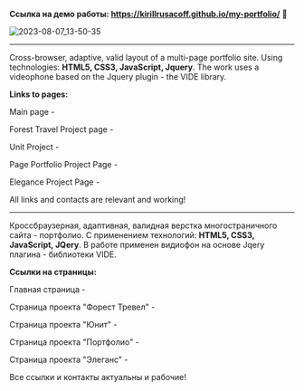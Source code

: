 <b>Ссылка на демо работы: https://kirillrusacoff.github.io/my-portfolio/</b> 💼

![2023-08-07_13-50-35](https://github.com/KirillRusacoff/portfolio-project/assets/121468262/72a33736-59a3-4cb1-a57c-abf5a47a207b)

********************

Cross-browser, adaptive, valid layout of a multi-page portfolio site. Using technologies: <b>HTML5, CSS3, JavaScript, Jquery</b>. The work uses a videophone based on the Jquery plugin - the VIDE library.

<b>Links to pages:</b>
<p>Main page - </p>
<p>Forest Travel Project page - </p>
<p>Unit Project - </p>
<p>Page Portfolio Project Page - </p>
<p>Elegance Project Page - </p>

All links and contacts are relevant and working!

********************

Кроссбраузерная, адаптивная, валидная верстка многостраничного сайта - портфолио. С применением технологий: <b>HTML5, CSS3, JavaScript, JQery</b>. В работе применен видиофон на основе Jqery плагина - библиотеки VIDE.

<b>Ссылки на страницы:</b>
<p>Главная страница - </p>
<p>Страница проекта "Форест Тревел" - </p>
<p>Страница проекта "Юнит" - </p>
<p>Страница проекта "Портфолио" - </p>
<p>Страница проекта "Элеганс" - </p>

Все ссылки и контакты актуальны и рабочие!
